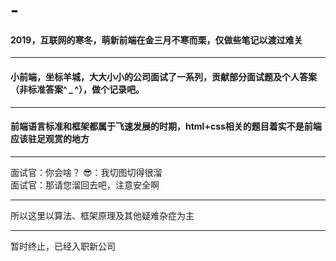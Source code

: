 # -
#### 2019，互联网的寒冬，萌新前端在金三月不寒而栗，仅做些笔记以渡过难关
-------------------------------------------------------------

#### 小前端，坐标羊城，大大小小的公司面试了一系列，贡献部分面试题及个人答案（非标准答案^ _ ^），做个记录吧。
-------------------------------------------------------------

#### 前端语言标准和框架都属于飞速发展的时期，html+css相关的题目着实不是前端应该驻足观赏的地方
---
面试官：你会啥？ 
😎：我切图切得很溜  
面试官：那请您溜回去吧，注意安全啊

---
所以这里以算法、框架原理及其他疑难杂症为主

---
暂时终止，已经入职新公司
